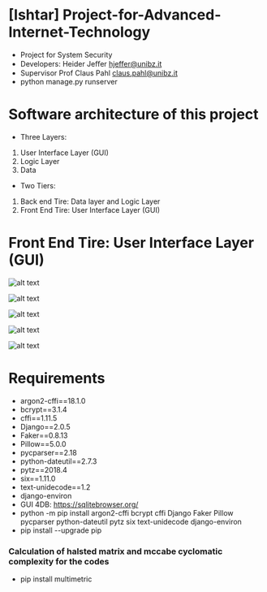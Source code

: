 # [Ishtar]  Project-for-Advanced-Internet-Technology
- Project for System Security
- Developers: Heider Jeﬀer	hjeffer@unibz.it
- Supervisor Prof Claus Pahl claus.pahl@unibz.it
- python manage.py runserver

# Software architecture of this project
- Three Layers:
1. User Interface Layer (GUI)
2. Logic Layer
3. Data

- Two Tiers:
1. Back end Tire: Data layer and Logic Layer
2. Front End Tire: User Interface Layer (GUI)

#  Front End Tire: User Interface Layer (GUI)

![alt text](https://github.com/HeiderJeffer/Project-for-Advanced-Internet-Technology/blob/master/GUI/1.png)


![alt text](https://github.com/HeiderJeffer/Project-for-Advanced-Internet-Technology/blob/master/GUI/2.png)


![alt text](https://github.com/HeiderJeffer/Project-for-Advanced-Internet-Technology/blob/master/GUI/3.png)



![alt text](https://github.com/HeiderJeffer/Project-for-Advanced-Internet-Technology/blob/master/GUI/4.png)



![alt text](https://github.com/HeiderJeffer/Project-for-Advanced-Internet-Technology/blob/master/GUI/5.png)

# Requirements

- argon2-cffi==18.1.0
- bcrypt==3.1.4
- cffi==1.11.5
- Django==2.0.5
- Faker==0.8.13
- Pillow==5.0.0
- pycparser==2.18
- python-dateutil==2.7.3
- pytz==2018.4
- six==1.11.0
- text-unidecode==1.2
- django-environ
- GUI 4DB:  https://sqlitebrowser.org/
- python -m pip install argon2-cffi bcrypt cffi Django Faker Pillow pycparser python-dateutil pytz six text-unidecode django-environ
- pip install --upgrade pip
### Calculation of halsted matrix and mccabe cyclomatic complexity for the codes 

- pip install multimetric
